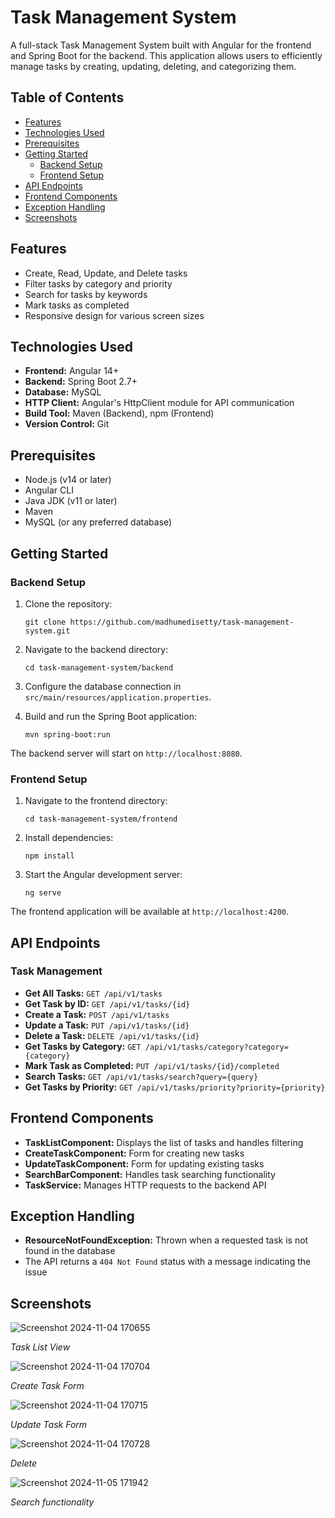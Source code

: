 # Task Management System

A full-stack Task Management System built with Angular for the frontend and Spring Boot for the backend. This application allows users to efficiently manage tasks by creating, updating, deleting, and categorizing them.

## Table of Contents

- [Features](#features)
- [Technologies Used](#technologies-used)
- [Prerequisites](#prerequisites)
- [Getting Started](#getting-started)
  - [Backend Setup](#backend-setup)
  - [Frontend Setup](#frontend-setup)
- [API Endpoints](#api-endpoints)
- [Frontend Components](#frontend-components)
- [Exception Handling](#exception-handling)
- [Screenshots](#screenshots)

## Features

- Create, Read, Update, and Delete tasks
- Filter tasks by category and priority
- Search for tasks by keywords
- Mark tasks as completed
- Responsive design for various screen sizes

## Technologies Used

- **Frontend:** Angular 14+
- **Backend:** Spring Boot 2.7+
- **Database:** MySQL
- **HTTP Client:** Angular's HttpClient module for API communication
- **Build Tool:** Maven (Backend), npm (Frontend)
- **Version Control:** Git

## Prerequisites

- Node.js (v14 or later)
- Angular CLI
- Java JDK (v11 or later)
- Maven
- MySQL (or any preferred database)

## Getting Started

### Backend Setup

1. Clone the repository:
   ```
   git clone https://github.com/madhumedisetty/task-management-system.git
   ```

2. Navigate to the backend directory:
   ```
   cd task-management-system/backend
   ```

3. Configure the database connection in `src/main/resources/application.properties`.

4. Build and run the Spring Boot application:
   ```
   mvn spring-boot:run
   ```

The backend server will start on `http://localhost:8080`.

### Frontend Setup

1. Navigate to the frontend directory:
   ```
   cd task-management-system/frontend
   ```

2. Install dependencies:
   ```
   npm install
   ```

3. Start the Angular development server:
   ```
   ng serve
   ```

The frontend application will be available at `http://localhost:4200`.

## API Endpoints

### Task Management

- **Get All Tasks:** `GET /api/v1/tasks`
- **Get Task by ID:** `GET /api/v1/tasks/{id}`
- **Create a Task:** `POST /api/v1/tasks`
- **Update a Task:** `PUT /api/v1/tasks/{id}`
- **Delete a Task:** `DELETE /api/v1/tasks/{id}`
- **Get Tasks by Category:** `GET /api/v1/tasks/category?category={category}`
- **Mark Task as Completed:** `PUT /api/v1/tasks/{id}/completed`
- **Search Tasks:** `GET /api/v1/tasks/search?query={query}`
- **Get Tasks by Priority:** `GET /api/v1/tasks/priority?priority={priority}`

## Frontend Components

- **TaskListComponent:** Displays the list of tasks and handles filtering
- **CreateTaskComponent:** Form for creating new tasks
- **UpdateTaskComponent:** Form for updating existing tasks
- **SearchBarComponent:** Handles task searching functionality
- **TaskService:** Manages HTTP requests to the backend API

## Exception Handling

- **ResourceNotFoundException:** Thrown when a requested task is not found in the database
- The API returns a `404 Not Found` status with a message indicating the issue

## Screenshots

![Screenshot 2024-11-04 170655](https://github.com/user-attachments/assets/7f2d56cd-b120-486d-b50c-835937dedc62)

*Task List View*

![Screenshot 2024-11-04 170704](https://github.com/user-attachments/assets/627838f4-14b8-43ea-9fcb-97d95835ee9a)

*Create Task Form*

![Screenshot 2024-11-04 170715](https://github.com/user-attachments/assets/d81fd214-d082-4d8b-9c61-505437f7c577)

*Update Task Form*

![Screenshot 2024-11-04 170728](https://github.com/user-attachments/assets/f57ed36e-4aca-4133-9cab-9903b7854bd3)

*Delete*

![Screenshot 2024-11-05 171942](https://github.com/user-attachments/assets/af6c8f00-33e1-45d3-ab5b-782d5d6fa7c8)

*Search functionality*
